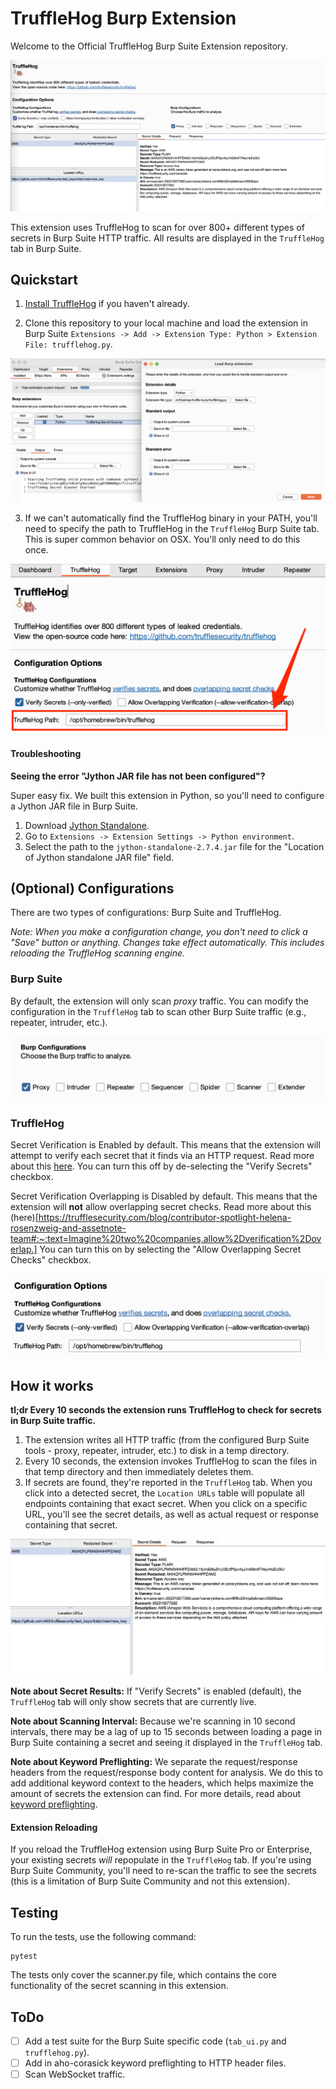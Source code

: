 # TruffleHog Burp Extension

Welcome to the Official TruffleHog Burp Suite Extension repository.

![TruffleHog Burp Extension](./docs/images/main.png)

This extension uses TruffleHog to scan for over 800+ different types of secrets in Burp Suite HTTP traffic. All results are displayed in the `TruffleHog` tab in Burp Suite.

## Quickstart

1. [Install TruffleHog](https://github.com/trufflesecurity/trufflehog?tab=readme-ov-file#floppy_disk-installation) if you haven't already.

2. Clone this repository to your local machine and load the extension in Burp Suite `Extensions -> Add -> Extension Type: Python > Extension File: trufflehog.py`.

![Extension Added](./docs/images/extension_added2.png)

3. If we can't automatically find the TruffleHog binary in your PATH, you'll need to specify the path to TruffleHog in the `TruffleHog` Burp Suite tab. This is super common behavior on OSX. You'll only need to do this once.

![TruffleHog Tab](./docs/images/specify_path.png)

#### Troubleshooting

**Seeing the error "Jython JAR file has not been configured"?**

Super easy fix. We built this extension in Python, so you'll need to configure a Jython JAR file in Burp Suite.

1. Download [Jython Standalone](https://repo1.maven.org/maven2/org/python/jython-standalone/2.7.4/jython-standalone-2.7.4.jar).
2. Go to `Extensions -> Extension Settings -> Python environment`.
3. Select the path to the `jython-standalone-2.7.4.jar` file for the "Location of Jython standalone JAR file" field.


## (Optional) Configurations

There are two types of configurations: Burp Suite and TruffleHog. 

*Note: When you make a configuration change, you don't need to click a "Save" button or anything. Changes take effect automatically. This includes reloading the TruffleHog scanning engine.*

### Burp Suite

By default, the extension will only scan *proxy* traffic. You can modify the configuration in the `TruffleHog` tab to scan other Burp Suite traffic (e.g., repeater, intruder, etc.). 

![Burp Suite Configuration](./docs/images/burp_traffic.png)

### TruffleHog

Secret Verification is Enabled by default. This means that the extension will attempt to verify each secret that it finds via an HTTP request. Read more about this [here](https://trufflesecurity.com/blog/how-trufflehog-verifies-secrets). You can turn this off by de-selecting the "Verify Secrets" checkbox. 

Secret Verification Overlapping is Disabled by default. This means that the extension will **not** allow overlapping secret checks. Read more about this (here)[https://trufflesecurity.com/blog/contributor-spotlight-helena-rosenzweig-and-assetnote-team#:~:text=Imagine%20two%20companies,allow%2Dverification%2Doverlap.] You can turn this on by selecting the "Allow Overlapping Secret Checks" checkbox. 

![TruffleHog Configuration](./docs/images/trufflehog_config.png)

## How it works

**tl;dr Every 10 seconds the extension runs TruffleHog to check for secrets in Burp Suite traffic.**

1. The extension writes all HTTP traffic (from the configured Burp Suite tools - proxy, repeater, intruder, etc.) to disk in a temp directory.
2. Every 10 seconds, the extension invokes TruffleHog to scan the files in that temp directory and then immediately deletes them.
3. If secrets are found, they're reported in the `TruffleHog` tab. When you click into a detected secret, the `Location URLs` table will populate all endpoints containing that exact secret. When you click on a specific URL, you'll see the secret details, as well as actual request or response containing that secret.

![Secret Details](./docs/images/secret_details.png)

**Note about Secret Results:** If "Verify Secrets" is enabled (default), the `TruffleHog` tab will only show secrets that are currently live.

**Note about Scanning Interval:** Because we're scanning in 10 second intervals, there may be a lag of up to 15 seconds between loading a page in Burp Suite containing a secret and seeing it displayed in the `TruffleHog` tab.

**Note about Keyword Preflighting:** We separate the request/response headers from the request/response body content for analysis. We do this to add additional keyword context to the headers, which helps maximize the amount of secrets the extension can find. For more details, read about [keyword preflighting](https://trufflesecurity.com/blog/keyword-context-in-trufflehog).

#### Extension Reloading

If you reload the TruffleHog extension using Burp Suite Pro or Enterprise, your existing secrets *will* repopulate in the `TruffleHog` tab. If you're using Burp Suite Community, you'll need to re-scan the traffic to see the secrets (this is a limitation of Burp Suite Community and not this extension).

## Testing

To run the tests, use the following command:
```
pytest
```

The tests only cover the scanner.py file, which contains the core functionality of the secret scanning in this extension.

## ToDo

- [ ] Add a test suite for the Burp Suite specific code (`tab_ui.py` and `trufflehog.py`).
- [ ] Add in aho-corasick keyword preflighting to HTTP header files.
- [ ] Scan WebSocket traffic.